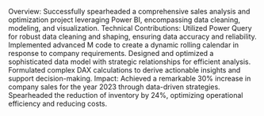 Overview:
Successfully spearheaded a comprehensive sales analysis and optimization project leveraging Power BI, encompassing data cleaning, modeling, and visualization.
Technical Contributions:
Utilized Power Query for robust data cleaning and shaping, ensuring data accuracy and reliability.
Implemented advanced M code to create a dynamic rolling calendar in response to company requirements.
Designed and optimized a sophisticated data model with strategic relationships for efficient analysis.
Formulated complex DAX calculations to derive actionable insights and support decision-making.
Impact:
Achieved a remarkable 30% increase in company sales for the year 2023 through data-driven strategies.
Spearheaded the reduction of inventory by 24%, optimizing operational efficiency and reducing costs.
